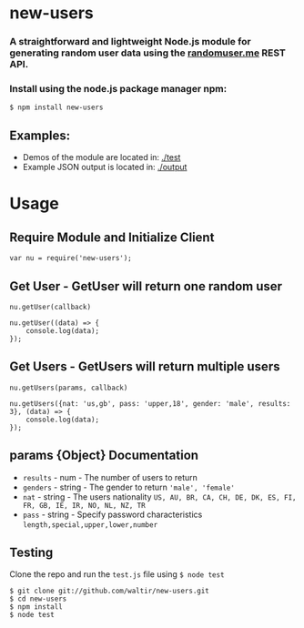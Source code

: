 # new-users
### A straightforward and lightweight Node.js module for generating random user data using the [randomuser.me](http://randomuser.me) REST API.



### Install using the node.js package manager npm:
`$ npm install new-users`



## Examples: 
* Demos of the module are located in: [./test](test.js)
* Example JSON output is located in: [./output](output.json)



# Usage
## Require Module and Initialize Client
`var nu = require('new-users');`



## Get User  -  GetUser will return one random user
`nu.getUser(callback)`
```
nu.getUser((data) => {
    console.log(data);
});
```



## Get Users - GetUsers will return multiple users
`nu.getUsers(params, callback)`
```
nu.getUsers({nat: 'us,gb', pass: 'upper,18', gender: 'male', results: 3}, (data) => {
    console.log(data);
});
```



## params {Object} Documentation

* `results` - num - The number of users to return
* `genders` - string - The gender to return `'male', 'female'`
* `nat` - string - The users nationality `US, AU, BR, CA, CH, DE, DK, ES, FI, FR, GB, IE, IR, NO, NL, NZ, TR`
* `pass` - string - Specify password characteristics `length,special,upper,lower,number`



## Testing
Clone the repo and run the `test.js` file using `$ node test`

```
$ git clone git://github.com/waltir/new-users.git
$ cd new-users
$ npm install
$ node test
```